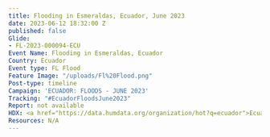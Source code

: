 ```yaml
---
title: Flooding in Esmeraldas, Ecuador, June 2023
date: 2023-06-12 18:32:00 Z
published: false
Glide:
- FL-2023-000094-ECU
Event Name: Flooding in Esmeraldas, Ecuador
Country: Ecuador
Event type: FL Flood
Feature Image: "/uploads/Fl%20Flood.png"
Post-type: timeline
Campaign: 'ECUADOR: FLOODS - JUNE 2023'
Tracking: "#EcuadorFloodsJune2023"
Report: not available
HDX: <a href="https://data.humdata.org/organization/hot?q=ecuador">Ecuador</a>
Resources: N/A
---
```


